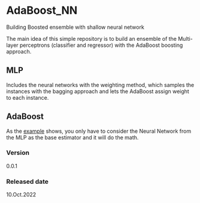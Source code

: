 # AdaBoost_NN

Building Boosted ensemble with shallow neural network

The main idea of this simple repository is to build an ensemble of the Multi-layer perceptrons (classifier and regressor) with the AdaBoost boosting approach.

## MLP

Includes the neural networks with the weighting method, which samples the instances with the bagging approach and lets the AdaBoost assign weight to each instance.

## AdaBoost

As the [example](https://github.com/samanemami/AdaBoost_NN/blob/main/test/test.py) shows, you only have to consider the Neural Network from the MLP as the base estimator and it will do the math.

### Version

0.0.1

### Released date

10.Oct.2022
